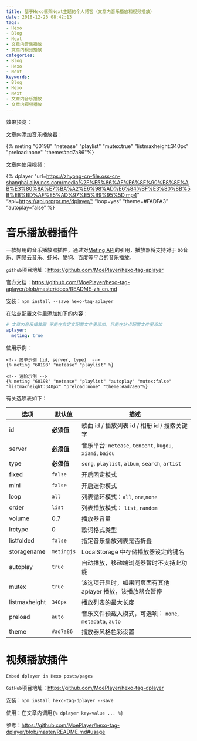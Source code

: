 ```yaml
---
title: 基于Hexo框架Next主题的个人博客（文章内音乐播放和视频播放）
date: 2018-12-26 08:42:13
tags:
- Hexo
- Blog
- Next
- 文章内音乐播放
- 文章内视频播放
categories:
- Blog
- Hexo
- Next
keywords:
- Blog
- Hexo
- Next
- 文章内音乐播放
- 文章内视频播放
---
```


效果预览：

文章内添加音乐播放器：

<!-- 文章内添加音乐播放器进阶示例 -->
{% meting "60198" "netease" "playlist" "mutex:true" "listmaxheight:340px" "preload:none" "theme:#ad7a86"%}



文章内使用视频：

<!-- 视频使用示例 -->
{% dplayer "url=https://zhyong-cn-file.oss-cn-shanghai.aliyuncs.com/media%2F%E5%86%AF%E6%8F%90%E8%8E%AB%E3%80%8A%E7%BA%A2%E6%98%AD%E6%84%BF%E3%80%8B%5B%E8%BD%AF%E5%AD%97%E5%B9%95%5D.mp4" “api=https://api.prprpr.me/dplayer/“ “loop=yes” “theme=#FADFA3” “autoplay=false” %}

# 音乐播放器插件

一款好用的音乐播放器插件，通过对[Meting API](https://github.com/metowolf/Meting)的引用，播放器将支持对于 `QQ`音乐、网易云音乐、虾米、酷狗、百度等平台的音乐播放。

`github`项目地址：https://github.com/MoePlayer/hexo-tag-aplayer

官方文档：https://github.com/MoePlayer/hexo-tag-aplayer/blob/master/docs/README-zh_cn.md

安装：`npm install --save hexo-tag-aplayer`

在站点配置文件里添加如下的内容：

```yaml
# 文章内音乐播放器 不能在自定义配置文件里添加，只能在站点配置文件里添加
aplayer:
  meting: true
```

使用示例：

```
<!-- 简单示例 (id, server, type)  -->
{% meting "60198" "netease" "playlist" %}

<!-- 进阶示例 -->
{% meting "60198" "netease" "playlist" "autoplay" "mutex:false" "listmaxheight:340px" "preload:none" "theme:#ad7a86"%}
```

有关选项表如下：

| 选项          | 默认值     | 描述                                                        |
| ------------- | ---------- | ----------------------------------------------------------- |
| id            | **必须值** | 歌曲 id / 播放列表 id / 相册 id / 搜索关键字                |
| server        | **必须值** | 音乐平台: `netease`, `tencent`, `kugou`, `xiami`, `baidu`   |
| type          | **必须值** | `song`, `playlist`, `album`, `search`, `artist`             |
| fixed         | `false`    | 开启固定模式                                                |
| mini          | `false`    | 开启迷你模式                                                |
| loop          | `all`      | 列表循环模式：`all`, `one`,`none`                           |
| order         | `list`     | 列表播放模式： `list`, `random`                             |
| volume        | 0.7        | 播放器音量                                                  |
| lrctype       | 0          | 歌词格式类型                                                |
| listfolded    | `false`    | 指定音乐播放列表是否折叠                                    |
| storagename   | `metingjs` | LocalStorage 中存储播放器设定的键名                         |
| autoplay      | `true`     | 自动播放，移动端浏览器暂时不支持此功能                      |
| mutex         | `true`     | 该选项开启时，如果同页面有其他 aplayer 播放，该播放器会暂停 |
| listmaxheight | `340px`    | 播放列表的最大长度                                          |
| preload       | `auto`     | 音乐文件预载入模式，可选项： `none`, `metadata`, `auto`     |
| theme         | `#ad7a86`  | 播放器风格色彩设置                                          |

# 视频播放插件

`Embed dplayer in Hexo posts/pages`

`GitHub`项目地址：<https://github.com/MoePlayer/hexo-tag-dplayer>

安装：`npm install hexo-tag-dplayer --save`

使用：在文章内调用`{% dplayer key=value ... %}`

参考：https://github.com/MoePlayer/hexo-tag-dplayer/blob/master/README.md#usage

